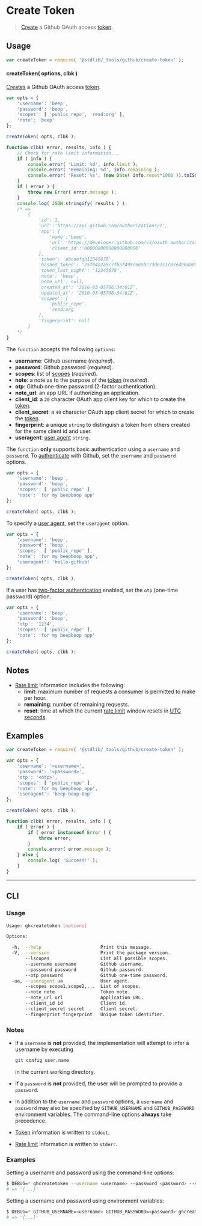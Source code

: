 <!--

@license Apache-2.0

Copyright (c) 2021 The Stdlib Authors.

Licensed under the Apache License, Version 2.0 (the "License");
you may not use this file except in compliance with the License.
You may obtain a copy of the License at

   http://www.apache.org/licenses/LICENSE-2.0

Unless required by applicable law or agreed to in writing, software
distributed under the License is distributed on an "AS IS" BASIS,
WITHOUT WARRANTIES OR CONDITIONS OF ANY KIND, either express or implied.
See the License for the specific language governing permissions and
limitations under the License.

-->

# Create Token

> [Create][github-create-token] a Github OAuth access [token][github-token].

<!-- Section to include introductory text. Make sure to keep an empty line after the intro `section` element and another before the `/section` close. -->

<section class="intro">

</section>

<!-- /.intro -->

<!-- Package usage documentation. -->

<section class="usage">

## Usage

```javascript
var createToken = require( '@stdlib/_tools/github/create-token' );
```

<a name="create-token"></a>

#### createToken( options, clbk )

[Creates][github-create-token] a Github OAuth access [token][github-token].

<!-- run-disable -->

```javascript
var opts = {
    'username': 'beep',
    'password': 'boop',
    'scopes': [ 'public_repo', 'read:org' ],
    'note': 'beep'
};

createToken( opts, clbk );

function clbk( error, results, info ) {
    // Check for rate limit information...
    if ( info ) {
        console.error( 'Limit: %d', info.limit );
        console.error( 'Remaining: %d', info.remaining );
        console.error( 'Reset: %s', (new Date( info.reset*1000 )).toISOString() );
    }
    if ( error ) {
        throw new Error( error.message );
    }
    console.log( JSON.stringify( results ) );
    /* =>
        {
            'id': 1,
            'url':'https://api.github.com/authorizations/1',
            'app': {
                'name':'beep',
                'url':'https://developer.github.com/v3/oauth_authorizations/',
                'client_id':'00000000000000000000'
            },
            'token': 'abcdefgh12345678',
            'hashed_token': '25f94a2a5c7fbaf499c665bc73d67c1c87e496da8985131633ee0a95819db2e8',
            'token_last_eight': '12345678',
            'note': 'beep',
            'note_url': null,
            'created_at': '2016-03-05T06:34:01Z',
            'updated_at': '2016-03-05T06:34:01Z',
            'scopes': [
                'public_repo',
                'read:org'
            ],
            'fingerprint': null
        }
    */
}
```

The `function` accepts the following `options`:

-   **username**: Github username (_required_).
-   **password**: Github password (_required_).
-   **scopes**: list of [scopes][github-scopes] (_required_).
-   **note**: a note as to the purpose of the [token][github-token] (_required_).
-   **otp**: Github one-time password (2-factor authentication).
-   **note_url**: an app URL if authorizing an application.
-   **client_id**: a `20` character OAuth app client key for which to create the [token][github-token].
-   **client_secret**: a `40` character OAuth app client secret for which to create the [token][github-token].
-   **fingerprint**: a unique `string` to distinguish a token from others created for the same client id and user.
-   **useragent**: [user agent][github-user-agent] `string`.

The `function` **only** supports basic authentication using a `username` and `password`. To [authenticate][github-oauth2] with Github, set the `username` and `password` options.

<!-- run-disable -->

```javascript
var opts = {
    'username': 'beep',
    'password': 'boop',
    'scopes': [ 'public_repo' ],
    'note': 'for my beepboop app'
};

createToken( opts, clbk );
```

To specify a [user agent][github-user-agent], set the `useragent` option.

<!-- run-disable -->

```javascript
var opts = {
    'username': 'beep',
    'password': 'boop',
    'scopes': [ 'public_repo' ],
    'note': 'for my beepboop app',
    'useragent': 'hello-github!'
};

createToken( opts, clbk );
```

If a user has [two-factor authentication][github-two-factor] enabled, set the `otp` (one-time password) option.

<!-- run-disable -->

```javascript
var opts = {
    'username': 'beep',
    'password': 'boop',
    'otp': '1234',
    'scopes': [ 'public_repo' ],
    'note': 'for my beepboop app'
};

createToken( opts, clbk );
```

</section>

<!-- /.usage -->

<!-- Package usage notes. Make sure to keep an empty line after the `section` element and another before the `/section` close. -->

<section class="notes">

## Notes

-   [Rate limit][github-rate-limit] information includes the following:
    -   **limit**: maximum number of requests a consumer is permitted to make per hour.
    -   **remaining**: number of remaining requests.
    -   **reset**: time at which the current [rate limit][github-rate-limit] window resets in [UTC seconds][unix-time].

</section>

<!-- /.notes -->

<!-- Package usage examples. -->

<section class="examples">

## Examples

```javascript
var createToken = require( '@stdlib/_tools/github/create-token' );

var opts = {
    'username': '<username>',
    'password': '<password>',
    'otp': '<otp>',
    'scopes': [ 'public_repo' ],
    'note': 'for my beepboop app',
    'useragent': 'beep-boop-bop'
};

createToken( opts, clbk );

function clbk( error, results, info ) {
    if ( error ) {
        if ( error instanceof Error ) {
            throw error;
        }
        console.error( error.message );
    } else {
        console.log( 'Success!' );
    }
}
```

</section>

<!-- /.examples -->

<!-- Section for describing a command-line interface. -->

* * *

<section class="cli">

## CLI

<!-- CLI usage documentation. -->

<section class="usage">

### Usage

```bash
Usage: ghcreatetoken [options]

Options:

  -h,  --help                      Print this message.
  -V,  --version                   Print the package version.
       --lscopes                   List all possible scopes.
       --username username         Github username.
       --password password         Github password.
       --otp password              Github one-time password.
  -ua, --useragent ua              User agent.
       --scopes scope1,scope2,...  List of scopes.
       --note note                 Token note.
       --note_url url              Application URL.
       --client_id id              Client id.
       --client_secret secret      Client secret.
       --fingerprint fingerprint   Unique token identifier.
```

</section>

<!-- /.usage -->

<!-- CLI usage notes. Make sure to keep an empty line after the `section` element and another before the `/section` close. -->

<section class="notes">

### Notes

-   If a `username` is **not** provided, the implementation will attempt to infer a username by executing

    <!-- run-disable -->

    ```bash
    git config user.name
    ```
    
    in the current working directory.

-   If a `password` is **not** provided, the user will be prompted to provide a `password`.

-   In addition to the `username` and `password` options, a `username` and `password` may also be specified by `GITHUB_USERNAME` and `GITHUB_PASSWORD` environment variables. The command-line options **always** take precedence.

-   [Token][github-token] information is written to `stdout`.

-   [Rate limit][github-rate-limit] information is written to `stderr`.

</section>

<!-- /.notes -->

<!-- CLI usage examples. -->

<section class="examples">

### Examples

Setting a username and password using the command-line options:

<!-- run-disable -->

```bash
$ DEBUG=* ghcreatetoken --username <username> --password <password> --scopes=read_org,repo_status --note 'for my beepboop app'
# => '{...}'
```

Setting a username and password using environment variables:

<!-- run-disable -->

```bash
$ DEBUG=* GITHUB_USERNAME=<username> GITHUB_PASSWORD=<password> ghcreatetoken --scopes=read_org,repo_status --note 'for my beepboop app'
# => '{...}'
```

</section>

<!-- /.examples -->

</section>

<!-- /.cli -->

<!-- Section to include cited references. If references are included, add a horizontal rule *before* the section. Make sure to keep an empty line after the `section` element and another before the `/section` close. -->

<section class="references">

</section>

<!-- /.references -->

<!-- Section for all links. Make sure to keep an empty line after the `section` element and another before the `/section` close. -->

<section class="links">

[unix-time]: http://en.wikipedia.org/wiki/Unix_time

[github-token]: https://github.com/settings/tokens/new
[github-oauth2]: https://developer.github.com/v3/#oauth2-token-sent-in-a-header
[github-user-agent]: https://developer.github.com/v3/#user-agent-required
[github-rate-limit]: https://developer.github.com/v3/rate_limit/
[github-create-token]: https://developer.github.com/v3/oauth_authorizations/#create-a-new-authorization
[github-two-factor]: https://help.github.com/articles/about-two-factor-authentication/
[github-scopes]: https://developer.github.com/v3/oauth/#scopes

</section>

<!-- /.links -->
